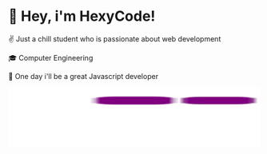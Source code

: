# 🫡 Hey, i'm HexyCode!

✌️ Just a chill student who is passionate about web development

🎓 Computer Engineering

💭 One day i'll be a great Javascript developer

<img src="https://raw.githubusercontent.com/HexyCode/HexyCode/main/assets/github-snake.gif" alt="Snake animation of my GitHub contributions" width="600"  height="120"/>
